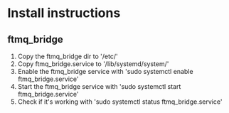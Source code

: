 # Install instructions
## ftmq_bridge
1. Copy the ftmq_bridge dir to '/etc/'
2. Copy ftmq_bridge.service to '/lib/systemd/system/'
3. Enable the ftmq_bridge service with 'sudo systemctl enable ftmq_bridge.service'
4. Start the ftmq_bridge service with 'sudo systemctl start ftmq_bridge.service'
5. Check if it's working with 'sudo systemctl status ftmq_bridge.service'
